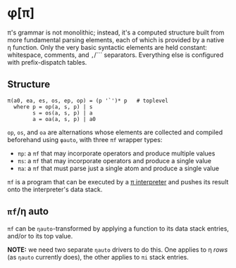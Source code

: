 # φ[π]
π's grammar is not monolithic; instead, it's a computed structure built from more fundamental parsing elements, each of which is provided by a native η function. Only the very basic syntactic elements are held constant: whitespace, comments, and `,`/`\`` separators. Everything else is configured with prefix-dispatch tables.


## Structure
```
π(a0, ea, es, os, ep, op) = (p '`')* p   # toplevel
  where p = op(a, s, p) | s
        s = os(a, s, p) | a
        a = oa(a, s, p) | a0
```

`op`, `os`, and `oa` are alternations whose elements are collected and compiled beforehand using `φauto`, with three `πf` wrapper types:

+ `πp`: a `πf` that may incorporate operators and produce multiple values
+ `πs`: a `πf` that may incorporate operators and produce a single value
+ `πa`: a `πf` that must parse just a single atom and produce a single value

`πf` is a program that can be executed by a [π interpreter](pi-int.md) and pushes its result onto the interpreter's data stack.


## `πf`/η auto
`πf` can be `ηauto`-transformed by applying a function to its data stack entries, and/or to its top value.

**NOTE:** we need two separate `ηauto` drivers to do this. One applies to η _rows_ (as `ηauto` currently does), the other applies to `πi` stack entries.
